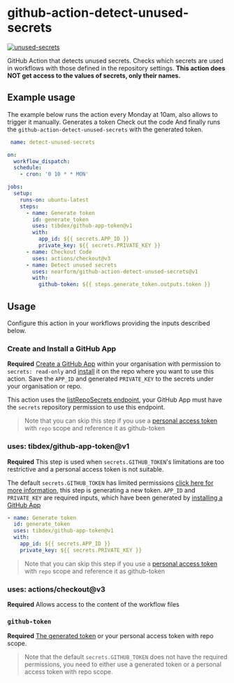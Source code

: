 # github-action-detect-unused-secrets

[![unused-secrets](https://github.com/nearform/github-action-detect-unused-secrets/actions/workflows/detect-unused-secrets.yml/badge.svg)](https://github.com/nearform/github-action-detect-unused-secrets/actions/workflows/detect-unused-secrets.yml)

GitHub Action that detects unused secrets.
Checks which secrets are used in workflows with those defined in the repository settings.
**This action does NOT get access to the values of secrets, only their names.**

## Example usage

The example below runs the action every Monday at 10am, also allows to trigger it manually.
Generates a token
Check out the code
And finally runs the `github-action-detect-unused-secrets` with the generated token.

```yml
 name: detect-unused-secrets

on:
  workflow_dispatch:
  schedule:
    - cron: '0 10 * * MON'

jobs:
  setup:
    runs-on: ubuntu-latest
    steps:
      - name: Generate token
        id: generate_token
        uses: tibdex/github-app-token@v1
        with:
          app_id: ${{ secrets.APP_ID }}
          private_key: ${{ secrets.PRIVATE_KEY }}
      - name: Checkout Code
        uses: actions/checkout@v3
      - name: Detect unused secrets
        uses: nearform/github-action-detect-unused-secrets@v1
        with:
          github-token: ${{ steps.generate_token.outputs.token }}

```

## Usage

Configure this action in your workflows providing the inputs described below.

### Create and Install a GitHub App

**Required** [Create a GitHub App](https://docs.github.com/en/developers/apps/building-github-apps/creating-a-github-app) within your organisation with permission to `secrets: read-only` and [install](https://docs.github.com/en/developers/apps/managing-github-apps/installing-github-apps#installing-your-private-github-app-on-your-repository) it on the repo where you want to use this action. Save the `APP_ID` and generated `PRIVATE_KEY` to the secrets under your organisation or repo.

This action uses the [listRepoSecrets endpoint](https://docs.github.com/en/rest/reference/actions#list-repository-secrets), your GitHub App must have the `secrets` repository permission to use this endpoint.

> Note that you can skip this step if you use a [personal access token](https://docs.github.com/en/authentication/keeping-your-account-and-data-secure/creating-a-personal-access-token) with `repo` scope and reference it as github-token

### uses: tibdex/github-app-token@v1

**Required**
This step is used when `secrets.GITHUB_TOKEN`'s limitations are too restrictive and a personal access token is not suitable.

The default `secrets.GITHUB_TOKEN` has limited permissions [click here for more information](https://docs.github.com/en/actions/security-guides/automatic-token-authentication#permissions-for-the-github_token), this step is generating a new token. `APP_ID` and `PRIVATE_KEY` are required inputs, which have been generated by [installing a GitHub App](#install-a-github-app)

```yml
- name: Generate token
  id: generate_token
  uses: tibdex/github-app-token@v1
  with:
    app_id: ${{ secrets.APP_ID }}
    private_key: ${{ secrets.PRIVATE_KEY }}
```

> Note that you can skip this step if you use a [personal access token](https://docs.github.com/en/authentication/keeping-your-account-and-data-secure/creating-a-personal-access-token) with `repo` scope and reference it as github-token

### uses: actions/checkout@v3

**Required** Allows access to the content of the workflow files

### `github-token`

**Required** [The generated token](#uses-tibdexgithub-app-tokenv1) or your personal access token with repo scope.

> Note that the default `secrets.GITHUB_TOKEN` does not have the required permissions, you need to either use a generated token or a personal access token with repo scope.
